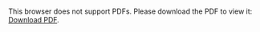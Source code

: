 <!--![My image](https://github.com/Sharwin24/Resume/blob/master/main.pdf!-->

<object data="https://github.com/Sharwin24/Resume/blob/master/main.pdf" type="application/pdf" width="700px" height="700px">
    <embed src="https://github.com/Sharwin24/Resume/blob/master/main.pdf">
        <p>This browser does not support PDFs. Please download the PDF to view it: <a href="https://github.com/Sharwin24/Resume/blob/master/main.pdf">Download PDF</a>.</p>
    </embed>
</object>
